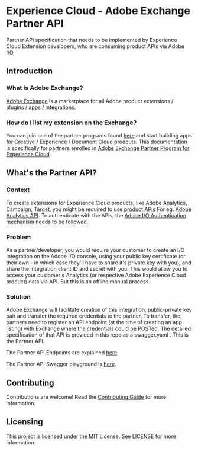 # Experience Cloud - Adobe Exchange Partner API
Partner API specification that needs to be implemented by Experience Cloud Extension developers, who are consuming product APIs via Adobe I/O

## Introduction

### What is Adobe Exchange?
[Adobe Exchange](https://exchange.adobe.com) is a marketplace for all Adobe product extensions / plugins / apps / integrations.

### How do I list my extension on the Exchange?
You can join one of the partner programs found [here](https://www.adobe.com/partners.html) and start building apps for Creative / Experience / Document Cloud prodcuts. This documentation is specifically for partners enrolled in [Adobe Exchange Partner Program for Experience Cloud](https://partners.adobe.com/exchangeprogram/experiencecloud.html).

## What's the Partner API?

### Context
To create extensions for Experience Cloud products, like Adobe Analytics, Campaign, Target, you might be required to use [product APIs](https://www.adobe.io/apis.html) For eg. [Adobe Analytics API](https://www.adobe.io/apis/experiencecloud/analytics/docs.html).
To authenticate with the APIs, the [Adobe I/O Authentication](https://www.adobe.io/authentication/auth-methods.html#!AdobeDocs/adobeio-auth/master/AuthenticationOverview/AuthenticationGuide.md) mechanism needs to be followed.

### Problem
As a partner/developer, you would require your customer to create an I/O Integration on the Adobe I/O console, using your public key certificate (or their own - in which case they'll have to share it's private key with you); and share the integration client ID and secret with you.
This would allow you to access your customer's Analytics (or respective Adobe Experience Cloud product) data via API. But this is an offline manual process.

### Solution
Adobe Exchange will facilitate creation of this integration, public-private key pair and transfer the required credentials to the partner. To transfer, the partners need to register an API endpoint (at the time of creating an app listing) with Exchange where the credentials could be POSTed.
The detailed specification of that API is provided in this repo as a swagger.yaml . This is the Partner API.


The Partner API Endpoints are explained [here](https://adobeexchangeec.zendesk.com/hc/en-us/articles/360028551691-Adobe-Exchange-App-Manager-API-URLs).

The Partner API Swagger playground is [here](https://adobedocs.github.io/OAE_PartnerAPI/).


## Contributing
Contributions are welcome! Read the [Contributing Guide](CONTRIBUTING.md) for more information.

## Licensing
This project is licensed under the MIT License. See [LICENSE](LICENSE) for more information.
